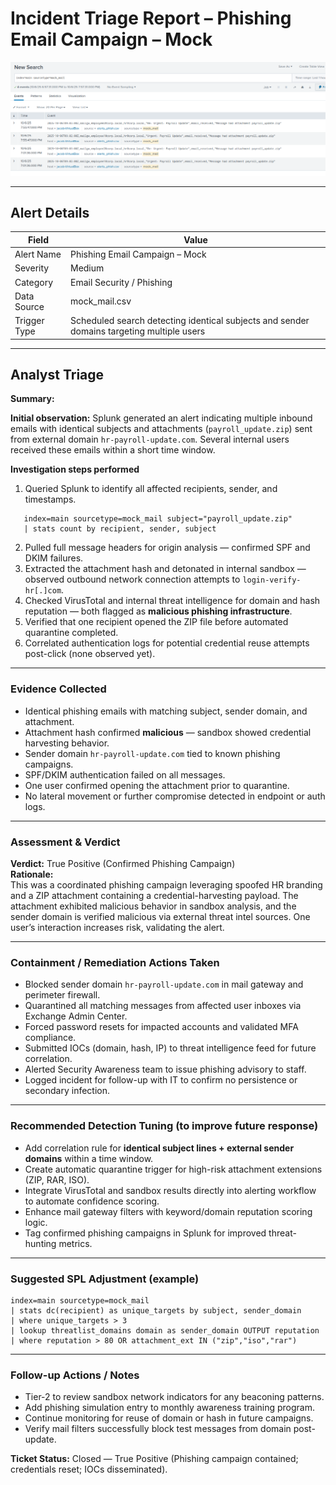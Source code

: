 # Incident Triage Report – Phishing Email Campaign – Mock

![Phishing Alert Triggered](../screenshots/phishing_alert_triggered.png)

---

## Alert Details
| Field | Value |
|-------|-------|
| Alert Name | Phishing Email Campaign – Mock |
| Severity | Medium |
| Category | Email Security / Phishing |
| Data Source | mock_mail.csv |
| Trigger Type | Scheduled search detecting identical subjects and sender domains targeting multiple users |

---

## Analyst Triage
**Summary:**  

**Initial observation:** Splunk generated an alert indicating multiple inbound emails with identical subjects and attachments (`payroll_update.zip`) sent from external domain `hr-payroll-update.com`. Several internal users received these emails within a short time window.

**Investigation steps performed**
1. Queried Splunk to identify all affected recipients, sender, and timestamps.
```spl
   index=main sourcetype=mock_mail subject="payroll_update.zip"
   | stats count by recipient, sender, subject
```
2. Pulled full message headers for origin analysis — confirmed SPF and DKIM failures.
3. Extracted the attachment hash and detonated in internal sandbox — observed outbound network connection attempts to `login-verify-hr[.]com`.
4. Checked VirusTotal and internal threat intelligence for domain and hash reputation — both flagged as **malicious phishing infrastructure**.
5. Verified that one recipient opened the ZIP file before automated quarantine completed.
6. Correlated authentication logs for potential credential reuse attempts post-click (none observed yet).

---

### Evidence Collected
- Identical phishing emails with matching subject, sender domain, and attachment.  
- Attachment hash confirmed **malicious** — sandbox showed credential harvesting behavior.  
- Sender domain `hr-payroll-update.com` tied to known phishing campaigns.  
- SPF/DKIM authentication failed on all messages.  
- One user confirmed opening the attachment prior to quarantine.  
- No lateral movement or further compromise detected in endpoint or auth logs.

---

### Assessment & Verdict
**Verdict:** True Positive (Confirmed Phishing Campaign)  
**Rationale:**  
This was a coordinated phishing campaign leveraging spoofed HR branding and a ZIP attachment containing a credential-harvesting payload. The attachment exhibited malicious behavior in sandbox analysis, and the sender domain is verified malicious via external threat intel sources. One user’s interaction increases risk, validating the alert.

---

### Containment / Remediation Actions Taken
- Blocked sender domain `hr-payroll-update.com` in mail gateway and perimeter firewall.  
- Quarantined all matching messages from affected user inboxes via Exchange Admin Center.  
- Forced password resets for impacted accounts and validated MFA compliance.  
- Submitted IOCs (domain, hash, IP) to threat intelligence feed for future correlation.  
- Alerted Security Awareness team to issue phishing advisory to staff.  
- Logged incident for follow-up with IT to confirm no persistence or secondary infection.

---

### Recommended Detection Tuning (to improve future response)
- Add correlation rule for **identical subject lines + external sender domains** within a time window.  
- Create automatic quarantine trigger for high-risk attachment extensions (ZIP, RAR, ISO).  
- Integrate VirusTotal and sandbox results directly into alerting workflow to automate confidence scoring.  
- Enhance mail gateway filters with keyword/domain reputation scoring logic.  
- Tag confirmed phishing campaigns in Splunk for improved threat-hunting metrics.

---

### Suggested SPL Adjustment (example)
```spl
index=main sourcetype=mock_mail
| stats dc(recipient) as unique_targets by subject, sender_domain
| where unique_targets > 3
| lookup threatlist_domains domain as sender_domain OUTPUT reputation
| where reputation > 80 OR attachment_ext IN ("zip","iso","rar")
```

---

### Follow-up Actions / Notes
- Tier-2 to review sandbox network indicators for any beaconing patterns.  
- Add phishing simulation entry to monthly awareness training program.  
- Continue monitoring for reuse of domain or hash in future campaigns.  
- Verify mail filters successfully block test messages from domain post-update.  

**Ticket Status:** Closed — True Positive (Phishing campaign contained; credentials reset; IOCs disseminated).
